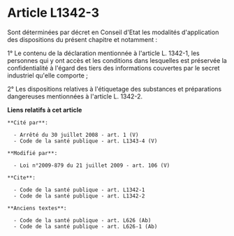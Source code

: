 # Article L1342-3

Sont déterminées par décret en Conseil d'Etat les modalités d'application des dispositions du présent chapitre et
notamment : 

1° Le contenu de la déclaration mentionnée à l'article L. 1342-1, les personnes qui y ont accès et les conditions dans
lesquelles est préservée la confidentialité à l'égard des tiers des informations couvertes par le secret industriel qu'elle
comporte ; 

2° Les dispositions relatives à l'étiquetage des substances et préparations dangereuses mentionnées à l'article L. 1342-2.

**Liens relatifs à cet article**

	**Cité par**:

	  - Arrêté du 30 juillet 2008 - art. 1 (V)
	  - Code de la santé publique - art. L1343-4 (V)

	**Modifié par**:

	  - Loi n°2009-879 du 21 juillet 2009 - art. 106 (V)

	**Cite**:

	  - Code de la santé publique - art. L1342-1
	  - Code de la santé publique - art. L1342-2

	**Anciens textes**:

	  - Code de la santé publique - art. L626 (Ab)
	  - Code de la santé publique - art. L626-1 (Ab)
